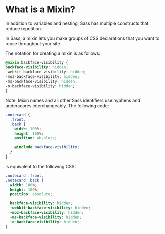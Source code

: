 # What is a Mixin?

In addition to variables and nesting, Sass has multiple constructs that reduce repetition.

In Sass, a mixin lets you make groups of CSS declarations that you want to reuse throughout your site.

The notation for creating a mixin is as follows:

```sass
@mixin backface-visibility {
backface-visibility: hidden;
-webkit-backface-visibility: hidden;
-moz-backface-visibility: hidden;
-ms-backface-visibility: hidden;
-o-backface-visibility: hidden;
}
```

Note: Mixin names and all other Sass identifiers use hyphens and underscores interchangeably. The following code:

```scss
.notecard {
  .front,
  .back {
    width: 100%;
    height: 100%;
    position: absolute;

    @include backface-visibility;
  }
}
```

is equivalent to the following CSS:

```css
.notecard .front,
.notecard .back {
  width: 100%;
  height: 100%;
  position: absolute;

  backface-visibility: hidden;
  -webkit-backface-visibility: hidden;
  -moz-backface-visibility: hidden;
  -ms-backface-visibility: hidden;
  -o-backface-visibility: hidden;
}
```
